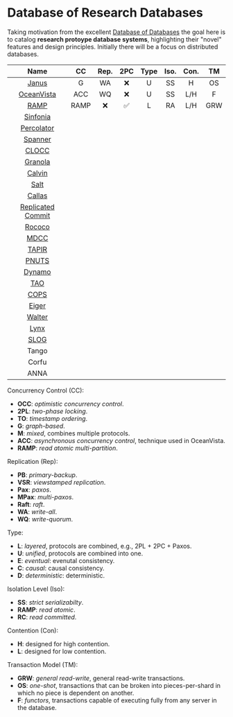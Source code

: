 # Database of Research Databases

Taking motivation from the excellent [Database of Databases](https://dbdb.io/) the goal here is to catalog **research protoype database systems**, highlighting their "novel" features and design principles.
Initially there will be a focus on distributed databases.

| Name | CC | Rep. | 2PC | Type | Iso. | Con. | TM |
| :---:| :-:| :--: | :-: | :--: | :--: | :--: |:--:|
| [Janus](https://github.com/jackwaudby/dbordb/blob/main/summaries/janus.md)                  | G | WA |:x:| U | SS | H | OS |
| [OceanVista](https://github.com/jackwaudby/dbordb/blob/main/summaries/oceanvista.md)        | ACC | WQ |:x:| U | SS | L/H | F |
| [RAMP](https://github.com/jackwaudby/dbordb/blob/main/summaries/ramp.md)            |RAMP|:x:|:white_check_mark:|L|RA|L/H|GRW|
| [Sinfonia](https://github.com/jackwaudby/dbordb/blob/main/summaries/sinfonia.md)            ||||||||
| [Percolator](https://github.com/jackwaudby/dbordb/blob/main/summaries/percolator.md)        ||||||||       
| [Spanner](https://github.com/jackwaudby/dbordb/blob/main/summaries/spanner.md)              ||||||||       
| [CLOCC](https://github.com/jackwaudby/dbordb/blob/main/summaries/clocc.md)                  ||||||||      
| [Granola](https://github.com/jackwaudby/dbordb/blob/main/summaries/granola.md)              ||||||||
| [Calvin](https://github.com/jackwaudby/dbordb/blob/main/summaries/calvin.md)                ||||||||     
| [Salt](https://github.com/jackwaudby/dbordb/blob/main/summaries/salt.md)                    ||||||||
| [Callas](https://github.com/jackwaudby/dbordb/blob/main/summaries/callas.md)                ||||||||       
| [Replicated Commit](https://github.com/jackwaudby/dbordb/blob/main/summaries/rep_commit.md) ||||||||
| [Rococo](https://github.com/jackwaudby/dbordb/blob/main/summaries/rococo.md)                ||||||||
| [MDCC](https://github.com/jackwaudby/dbordb/blob/main/summaries/mdcc.md)                    ||||||||
| [TAPIR](https://github.com/jackwaudby/dbordb/blob/main/summaries/tapir.md)                  ||||||||
| [PNUTS](https://github.com/jackwaudby/dbordb/blob/main/summaries/pnuts.md)                  ||||||||
| [Dynamo](https://github.com/jackwaudby/dbordb/blob/main/summaries/dynamo.md)                ||||||||
| [TAO](https://github.com/jackwaudby/dbordb/blob/main/summaries/tao.md)                      ||||||||
| [COPS](https://github.com/jackwaudby/dbordb/blob/main/summaries/cops.md)                    ||||||||
| [Eiger](https://github.com/jackwaudby/dbordb/blob/main/summaries/eiger.md)                  ||||||||
| [Walter](https://github.com/jackwaudby/dbordb/blob/main/summaries/walter.md)                ||||||||
| [Lynx](https://github.com/jackwaudby/dbordb/blob/main/summaries/lynx.md)                    ||||||||
| [SLOG](https://github.com/jackwaudby/dbordb/blob/main/summaries/slog.md)                    ||||||||
| Tango ||||||||
| Corfu ||||||||                                                                                      
| ANNA  ||||||||

Concurrency Control (CC):
+ **OCC**: *optimistic concurrency control*.
+ **2PL**: *two-phase locking*.
+ **TO**: *timestamp ordering*.
+ **G**: *graph-based*.
+ **M**: *mixed*, combines multiple protocols.
+ **ACC**: *asynchronous concurrency control*, technique used in OceanVista.
+ **RAMP**: *read atomic multi-partition*.

Replication (Rep):
+ **PB**: *primary-backup*.
+ **VSR**: *viewstamped replication*.
+ **Pax**: *paxos*.
+ **MPax**: *multi-paxos*.
+ **Raft**: *raft*.
+ **WA**: *write-all*.
+ **WQ**: *write-quorum*.

Type:
+ **L**: *layered*, protocols are combined, e.g., 2PL + 2PC + Paxos.
+ **U**: *unified*, protocols are combined into one.
+ **E**: *eventual*: evenutal consistency.
+ **C**: *causal*: causal consistency.
+ **D**: *deterministic*: deterministic.

Isolation Level (Iso): 
+ **SS**: *strict serializabilty*.
+ **RAMP**: *read atomic*.
+ **RC**: *read committed*.

Contention (Con): 
+ **H**: designed for high contention.
+ **L**: designed for low contention.

Transaction Model (TM):
+ **GRW**: *general read-write*, general read-write transactions.
+ **OS**: *one-shot*, transactions that can be broken into pieces-per-shard in which no piece is dependent on another.
+ **F**: *functors*, transactions capable of executing fully from any server in the database.
